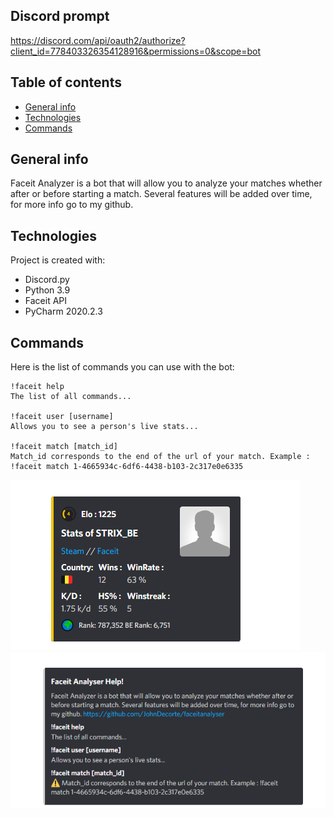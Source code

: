## Discord prompt
https://discord.com/api/oauth2/authorize?client_id=778403326354128916&permissions=0&scope=bot

## Table of contents
* [General info](#general-info)
* [Technologies](#technologies)
* [Commands](#commands)

## General info
Faceit Analyzer is a bot that will allow you to analyze your matches whether after or before starting a match. Several features will be added over time, for more info go to my github.
	
## Technologies
Project is created with:
* Discord.py
* Python 3.9
* Faceit API
* PyCharm 2020.2.3
	
## Commands
Here is the list of commands you can use with the bot:

```
!faceit help
The list of all commands...

!faceit user [username]
Allows you to see a person's live stats...

!faceit match [match_id]
Match_id corresponds to the end of the url of your match. Example : !faceit match 1-4665934c-6df6-4438-b103-2c317e0e6335
```

![Algorithm schema](./usr.png)
![Algorithm schema](./helps.png)
